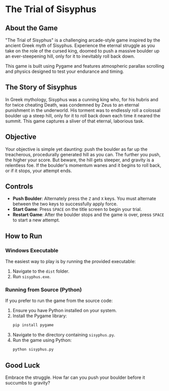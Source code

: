 # The Trial of Sisyphus

## About the Game

"The Trial of Sisyphus" is a challenging arcade-style game inspired by the ancient Greek myth of Sisyphus. Experience the eternal struggle as you take on the role of the cursed king, doomed to push a massive boulder up an ever-steepening hill, only for it to inevitably roll back down.

This game is built using Pygame and features atmospheric parallax scrolling and physics designed to test your endurance and timing.

## The Story of Sisyphus

In Greek mythology, Sisyphus was a cunning king who, for his hubris and for twice cheating Death, was condemned by Zeus to an eternal punishment in the underworld. His torment was to endlessly roll a colossal boulder up a steep hill, only for it to roll back down each time it neared the summit. This game captures a sliver of that eternal, laborious task.

## Objective

Your objective is simple yet daunting: push the boulder as far up the treacherous, procedurally generated hill as you can. The further you push, the higher your score. But beware, the hill gets steeper, and gravity is a relentless foe. If the boulder's momentum wanes and it begins to roll back, or if it stops, your attempt ends.

## Controls

* **Push Boulder**: Alternately press the `Z` and `X` keys. You must alternate between the two keys to successfully apply force.
* **Start Game**: Press `SPACE` on the title screen to begin your trial.
* **Restart Game**: After the boulder stops and the game is over, press `SPACE` to start a new attempt.

## How to Run

### Windows Executable
The easiest way to play is by running the provided executable:
1.  Navigate to the `dist` folder.
2.  Run `sisyphus.exe`.

### Running from Source (Python)
If you prefer to run the game from the source code:
1.  Ensure you have Python installed on your system.
2.  Install the Pygame library:
    ```bash
    pip install pygame
    ```
3.  Navigate to the directory containing `sisyphus.py`.
4.  Run the game using Python:
    ```bash
    python sisyphus.py
    ```

## Good Luck

Embrace the struggle. How far can you push your boulder before it succumbs to gravity?